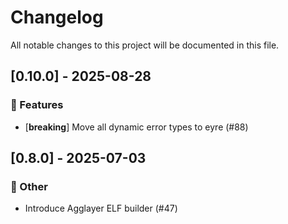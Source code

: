 # Changelog

All notable changes to this project will be documented in this file.

## [0.10.0] - 2025-08-28

### 🚀 Features

- [**breaking**] Move all dynamic error types to eyre (#88)

## [0.8.0] - 2025-07-03

### 💼 Other

- Introduce Agglayer ELF builder (#47)



